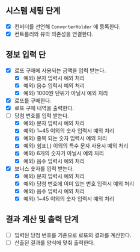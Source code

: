 ## 시스템 세팅 단계
- [x] 컨버터를 선언해 `ConverterHolder` 에 등록한다.
- [x] 컨트롤러와 뷰의 의존성을 연결한다.

## 정보 입력 단
- [x] 로또 구매에 사용되는 금액을 입력 받는다.
  - [x] 예외) 문자 입력시 예외 처리
  - [x] 예외) 음수 입력시 예외 처리
  - [x] 예외) 1000원 단위가 아닐시 예외 처리
- [x] 로또를 구매한다.
- [X] 로또 구매 내역을 출력한다.
- [ ] 당첨 번호를 입력 받는다.
  - [x] 예외) 문자 입력시 예외 처리
  - [x] 예외) 1~45 이외의 숫자 입력시 예외 처리
  - [x] 예외) 중복 되는 숫자 입력시 예외 처리
  - [x] 예외) 쉼표(,) 이외의 특수 문자 사용시 예외 처리
  - [x] 예외) 6개의 숫자가 아닐시 예외 처리
  - [x] 예외) 음수 입력시 예외 처리
- [x] 보너스 숫자를 입력 받는다.
  - [x] 예외) 문자 입력시 예외 처리
  - [x] 예외) 당첨 번호에 이미 있는 번호 입력시 예외 처리
  - [x] 예외) 음수 입력시 예외 처리
  - [x] 예외) 1~45 이외의 숫자 입력시 예외 처리

## 결과 계산 및 출력 단계
- [ ] 입력된 당첨 번호를 기준으로 로또의 결과를 계산한다.
- [ ] 산출된 결과를 양식에 맞춰 출력한다.